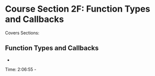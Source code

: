 # Course Section 2F: Function Types and Callbacks

Covers Sections:

## Function Types and Callbacks

-

Time: 2:06:55 -
